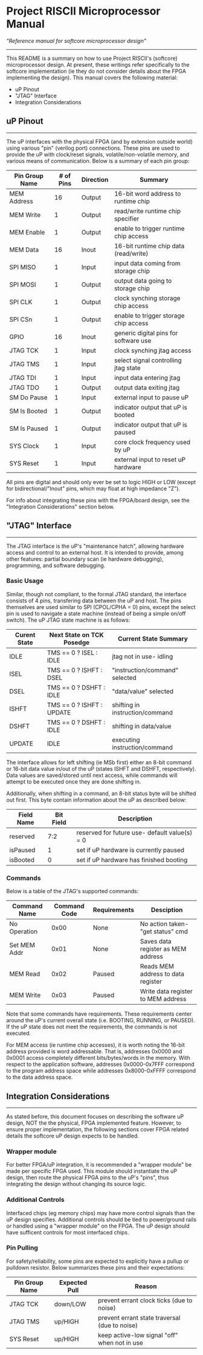 # Project RISCII Microprocessor Manual
*"Reference manual for softcore microprocessor design"*

---

This README is a summary on how to use Project RISCII's (softcore) microprocessor design. At present, these writings refer specifically to the softcore implementation (ie they do not consider details about the FPGA implementing the design). This manual covers the following material:
- uP Pinout
- "JTAG" Interface
- Integration Considerations

## uP Pinout
---
The uP interfaces with the physical FPGA (and by extension outside world) using various "pin" (verilog port) connections. These pins are used to provide the uP with clock/reset signals, volatile/non-volatile memory, and various means of communication. Below is a summary of each pin group:

|Pin Group Name|# of Pins|Direction|Summary                               |
|--------------|---------|---------|--------------------------------------|
|MEM Address   |16       |Output   |16-bit word address to runtime chip   |
|MEM Write     |1        |Output   |read/write runtime chip specifier     |
|MEM Enable    |1        |Output   |enable to trigger runtime chip access |
|MEM Data      |16       |Inout    |16-bit runtime chip data (read/write) |
|SPI MISO      |1        |Input    |input data coming from storage chip   |
|SPI MOSI      |1        |Output   |output data going to storage chip     |
|SPI CLK       |1        |Output   |clock synching storage chip access    |
|SPI CSn       |1        |Output   |enable to trigger storage chip access |
|GPIO          |16       |Inout    |generic digital pins for software use |
|JTAG TCK      |1        |Input    |clock synching jtag access            |
|JTAG TMS      |1        |Input    |select signal controlling jtag state  |
|JTAG TDI      |1        |Input    |input data entering jtag              |
|JTAG TDO      |1        |Output   |output data exiting jtag              |
|SM Do Pause   |1        |Input    |external input to pause uP            |
|SM Is Booted  |1        |Output   |indicator output that uP is booted    |
|SM Is Paused  |1        |Output   |indicator output that uP is paused    |
|SYS Clock     |1        |Input    |core clock frequency used by uP       |
|SYS Reset     |1        |Input    |external input to reset uP hardware   |

All pins are digital and should only ever be set to logic HIGH or LOW (except for bidirectional/"Inout" pins, which may float at high impedance "Z").

For info about integrating these pins with the FPGA/board design, see the "Integration Considerations" section below.

## "JTAG" Interface
---

The JTAG interface is the uP's "maintenance hatch", allowing hardware access and control to an external host. It is intended to provide, among other features: partial boundary scan (ie hardware debugging), programming, and software debugging.

### Basic Usage

Similar, though not compliant, to the formal JTAG standard, the interface consists of 4 pins, transfering data between the uP and host. The pins themselves are used similar to SPI (CPOL/CPHA = 0) pins, except the select pin is used to navigate a state machine (instead of being a simple on/off switch). The uP JTAG state machine is as follows:

|Curent State|Next State on TCK Posedge|Current State Summary              |
|------------|-------------------------|-----------------------------------|
|IDLE        |TMS == 0 ? ISEL : IDLE   |jtag not in use- idling            |
|ISEL        |TMS == 0 ? ISHFT : DSEL  |"instruction/command" selected     |
|DSEL        |TMS == 0 ? DSHFT : IDLE  |"data/value" selected              |
|ISHFT       |TMS == 0 ? ISHFT : UPDATE|shifting in instruction/command    |
|DSHFT       |TMS == 0 ? DSHFT : IDLE  |shifting in data/value             |
|UPDATE      |IDLE                     |executing instruction/command      |

The interface allows for left shifting (ie MSb first) either an 8-bit command or 16-bit data value in/out of the uP (states ISHFT and DSHFT, respectively). Data values are saved/stored until next access, while commands will attempt to be executed once they are done shifting in.

Additionally, when shifting in a command, an 8-bit status byte will be shifted out first. This byte contain information about the uP as described below:

|Field Name|Bit Field|Description                                          |
|----------|---------|-----------------------------------------------------|
|reserved  |7:2      |reserved for future use- default value(s) = 0        |
|isPaused  |1        |set if uP hardware is currently paused               |
|isBooted  |0        |set if uP hardware has finished booting              |

### Commands

Below is a table of the JTAG's supported commands:

|Command Name|Command Code|Requirements|Desciption                         |
|------------|------------|------------|-----------------------------------|
|No Operation|0x00        |None        |No action taken- "get status" cmd  |
|Set MEM Addr|0x01        |None        |Saves data register as MEM address |
|MEM Read    |0x02        |Paused      |Reads MEM address to data register |
|MEM Write   |0x03        |Paused      |Write data register to MEM address |

Note that some commands have requirements. These requirements center around the uP's current overall state (i.e. BOOTING, RUNNING, or PAUSED). If the uP state does not meet the requirements, the commands is not executed.

For MEM access (ie runtime chip accesses), it is worth noting the 16-bit address provided is word addressable. That is, addresses 0x0000 and 0x0001 access completely different bits/bytes/words in the memory. With respect to the application software, addresses 0x0000-0x7FFF correspond to the program address space while addresses 0x8000-0xFFFF correspond to the data address space.

## Integration Considerations
---

As stated before, this document focuses on describing the software uP design, NOT the the physical, FPGA implemented feature. However, to ensure proper implementation, the following sections cover FPGA related details the softcore uP design expects to be handled.

### Wrapper module

For better FPGA/uP integration, it is recommended a "wrapper module" be made per specific FPGA used. This module should instantiate the uP design, then route the physical FPGA pins to the uP's "pins", thus integrating the design without changing its source logic.

### Additional Controls

Interfaced chips (eg memory chips) may have more control signals than the uP design specifies. Additional controls should be tied to power/ground rails or handled using a "wrapper module" on the FPGA. The uP design should have sufficent controls for most interfaced chips.

### Pin Pulling

For safety/reliability, some pins are expected to explicitly have a pullup or pulldown resistor. Below summarizes these pins and their expectations:

|Pin Group Name|Expected Pull|Reason                                       |
|--------------|-------------|---------------------------------------------|
|JTAG TCK      |down/LOW     |prevent errant clock ticks (due to noise)    |
|JTAG TMS      |up/HIGH      |prevent errant state traversal (due to noise)|
|SYS Reset     |up/HIGH      |keep active-low signal "off" when not in use |
